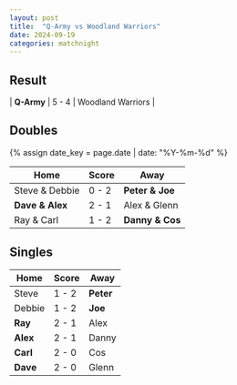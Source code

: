 ```yaml
---
layout: post
title:  "Q-Army vs Woodland Warriors"
date: 2024-09-19
categories: matchnight
---
```


## Result

| **Q-Army** | 5 - 4 | Woodland Warriors |

## Doubles

{% assign date_key = page.date | date: "%Y-%m-%d" %}

| Home | Score | Away |
| - | - | - |
| Steve & Debbie | 0 - 2 | **Peter & Joe** |
| **Dave & Alex** | 2 - 1 | Alex & Glenn |
| Ray & Carl | 1 - 2 | **Danny & Cos** |

## Singles

| Home | Score | Away |
| - | - | - |
| Steve | 1 - 2 | **Peter** |
| Debbie | 1 - 2 | **Joe** |
| **Ray** | 2 - 1 | Alex |
| **Alex**  | 2 - 1 | Danny |
| **Carl** | 2 - 0 | Cos |
| **Dave** | 2 - 0 | Glenn |
